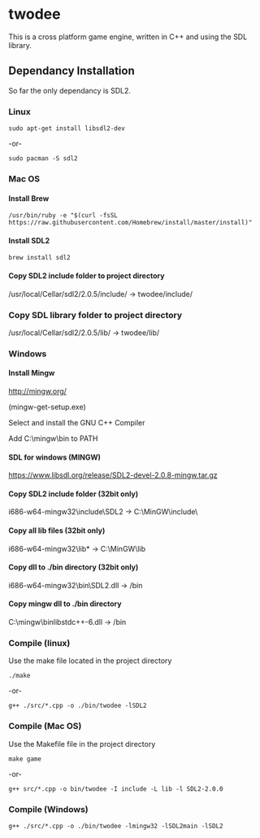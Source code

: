 # twodee
This is a cross platform game engine, written in C++ and using the SDL library.



## Dependancy Installation
So far the only dependancy is SDL2.
### Linux 
```
sudo apt-get install libsdl2-dev
```
-or-
```
sudo pacman -S sdl2
```

### Mac OS
#### Install Brew
```
/usr/bin/ruby -e "$(curl -fsSL https://raw.githubusercontent.com/Homebrew/install/master/install)"
```

#### Install SDL2
```
brew install sdl2
```
#### Copy SDL2 include folder to project directory
/usr/local/Cellar/sdl2/2.0.5/include/ -> twodee/include/
### Copy SDL library folder to project directory
/usr/local/Cellar/sdl2/2.0.5/lib/ -> twodee/lib/

### Windows
#### Install Mingw 
http://mingw.org/

(mingw-get-setup.exe)

Select and install the GNU C++ Compiler

Add C:\mingw\bin to PATH

#### SDL for windows (MINGW)
https://www.libsdl.org/release/SDL2-devel-2.0.8-mingw.tar.gz

#### Copy SDL2 include folder (32bit only)
i686-w64-mingw32\include\SDL2 -> C:\MinGW\include\

#### Copy all lib files (32bit only)
i686-w64-mingw32\lib\* -> C:\MinGW\lib

#### Copy dll to ./bin directory (32bit only)
i686-w64-mingw32\bin\SDL2.dll -> <project path>/bin

#### Copy mingw dll to ./bin directory
C:\mingw\binlibstdc++-6.dll -> <project path>/bin
### Compile (linux)
Use the make file located in the project directory
```
./make
```
-or-
```
g++ ./src/*.cpp -o ./bin/twodee -lSDL2
```

### Compile (Mac OS)
Use the Makefile file in the project directory
```
make game
```
-or-
```
g++ src/*.cpp -o bin/twodee -I include -L lib -l SDL2-2.0.0
```

### Compile (Windows)
```
g++ ./src/*.cpp -o ./bin/twodee -lmingw32 -lSDL2main -lSDL2
```
